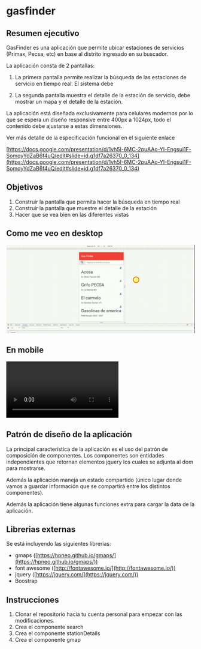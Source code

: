 # gasfinder

## Resumen ejecutivo

GasFinder es una aplicación que permite ubicar estaciones de servicios (Primax, Pecsa, etc) en base al distrito ingresado en su buscador.

La aplicación consta de 2 pantallas:

1. La primera pantalla permite realizar la búsqueda de las estaciones de servicio en tiempo real. El sistema debe

2. La segunda pantalla muestra el detalle de la estación de servicio, debe mostrar un mapa y el detalle de la estación.

La aplicación está diseñada exclusivamente para celulares modernos por lo que se espera un diseño responsive entre 400px a 1024px, todo el contenido debe ajustarse a estas dimensiones.

Ver más detalle de la especificación funcional en el siguiente enlace

[https://docs.google.com/presentation/d/1vh5I-6MC-2puAAo-YI-Engsui1F-SomqyYdZaB6f4uQ/edit#slide=id.g1df7a26370_0_134](https://docs.google.com/presentation/d/1vh5I-6MC-2puAAo-YI-Engsui1F-SomqyYdZaB6f4uQ/edit#slide=id.g1df7a26370_0_134)

## Objetivos

1. Construir la pantalla que permita hacer la búsqueda en tiempo real
2. Construir la pantalla que muestre el detalle de la estación
3. Hacer que se vea bien en las diferentes vistas

## Como me veo en desktop
![gif-final](img/20170607_121349.gif)

## En mobile
![gif-final](img/20170607_121047.mp4)

## Patrón de diseño de la aplicación

La principal característica de la aplicación es el uso del patrón de composición de componentes. Los componentes son entidades independientes que retornan elementos jquery los cuales se adjunta al dom para mostrarse.

Además la aplicación maneja un estado compartido (único lugar donde vamos a guardar información que se compartirá entre los distintos componentes).

Además la aplicación tiene algunas funciones extra para cargar la data de la aplicación.

## Librerias externas

Se está incluyendo las siguientes librerias:

- gmaps ([https://hpneo.github.io/gmaps/](https://hpneo.github.io/gmaps/))
- font awesome ([http://fontawesome.io/](http://fontawesome.io/))
- jquery ([https://jquery.com/](https://jquery.com/))
- Boostrap

## Instrucciones

1. Clonar el repositorio hacia tu cuenta personal para empezar con las modificaciones.
2. Crea el componente search
3. Crea el componente stationDetails
4. Crea el componente gmap
